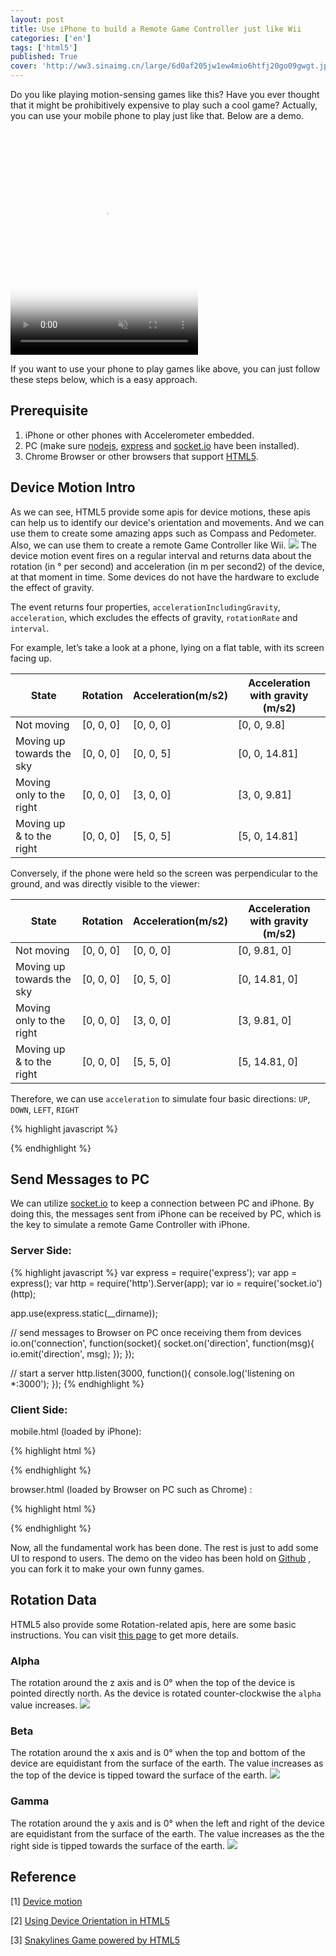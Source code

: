 ```yaml
---
layout: post
title: Use iPhone to build a Remote Game Controller just like Wii
categories: ['en']
tags: ['html5']
published: True
cover: 'http://ww3.sinaimg.cn/large/6d0af205jw1ew4mio6htfj20go09gwgt.jpg'
---
```


Do you like playing motion-sensing games like this? Have you ever thought that it might be prohibitively expensive to play such a cool game? Actually, you can use your mobile phone to play just like that. Below are a demo.

<video poster="//i.imgur.com/hDSmdI9h.jpg" preload="auto" autoplay="autoplay" muted="muted" loop="loop" webkit-playsinline="" style="width: 300px; height: 360px;">
    <source src="//i.imgur.com/hDSmdI9.webm" type="video/webm">
    <source src="//i.imgur.com/hDSmdI9.mp4" type="video/mp4">
</video>

If you want to use your phone to play games like above, you can just follow these steps below, which is a easy approach.

## Prerequisite
1. iPhone or other phones with Accelerometer embedded.
2. PC (make sure [nodejs](https://nodejs.org/), [express](http://expressjs.com/)  and [socket.io](http://socket.io/) have been installed).
3. Chrome Browser or other browsers that support [HTML5](www.w3schools.com/html/html5_intro.asp).

## Device Motion Intro
As we can see, HTML5 provide some apis for device motions, these apis can help us to identify our device's orientation and movements. And we can use them to create some amazing apps such as Compass and Pedometer. Also, we can use them to create a remote Game Controller like Wii. 
![](http://dab1nmslvvntp.cloudfront.net/wp-content/uploads/2014/05/1398214919axes.png)
The device motion event fires on a regular interval and returns data about the rotation (in ° per second) and acceleration (in m per second2) of the device, at that moment in time. Some devices do not have the hardware to exclude the effect of gravity.

The event returns four properties, `accelerationIncludingGravity`, `acceleration`, which excludes the effects of gravity, `rotationRate` and `interval`.

For example, let’s take a look at a phone, lying on a flat table, with its screen facing up.

| State | Rotation | Acceleration(m/s2) | Acceleration with gravity (m/s2) |
| ------------- | ------------- | ---------| ----------------------------- |
| Not moving | [0, 0, 0] | [0, 0, 0] | [0, 0, 9.8] |
| Moving up towards the sky | [0, 0, 0] | [0, 0, 5] | [0, 0, 14.81] |
| Moving only to the right | [0, 0, 0] | [3, 0, 0] | [3, 0, 9.81] |
| Moving up & to the right | [0, 0, 0] | [5, 0, 5] | [5, 0, 14.81] |

Conversely, if the phone were held so the screen was perpendicular to the ground, and was directly visible to the viewer:

| State | Rotation | Acceleration(m/s2) | Acceleration with gravity (m/s2) |
| ------------- | ------------- | ---------| ----------------------------- |
| Not moving | [0, 0, 0] | [0, 0, 0] | [0, 9.81, 0] |
| Moving up towards the sky | [0, 0, 0] | [0, 5, 0] | [0, 14.81, 0] |
| Moving only to the right | [0, 0, 0] | [3, 0, 0] | [3, 9.81, 0] |
| Moving up & to the right | [0, 0, 0] | [5, 5, 0] | [5, 14.81, 0] |

Therefore, we can use `acceleration` to simulate four basic directions: `UP`, `DOWN`, `LEFT`, `RIGHT`

{% highlight javascript %}

{% endhighlight %}

## Send Messages to PC
We can utilize [socket.io](http://socket.io/) to keep a connection between PC and iPhone. By doing this, the messages sent from iPhone can be received by PC, which is the key to simulate a remote Game Controller with iPhone.

### Server Side:

{% highlight javascript %}
var express = require('express');
var app = express();
var http = require('http').Server(app);
var io = require('socket.io')(http);

app.use(express.static(__dirname));

// send messages to Browser on PC once receiving them from devices
io.on('connection', function(socket){
  socket.on('direction', function(msg){
    io.emit('direction', msg);
  });
});

// start a server
http.listen(3000, function(){
  console.log('listening on *:3000');
});
{% endhighlight %}

### Client Side:

mobile.html (loaded by iPhone):

{% highlight html %}
<script src="/socket.io/socket.io.js"></script>
<script>
// send direction info to server side
function infoSend(direction){
  var socket = io();

  setTimeout(function(){  // fix some incorrect directions when you move the device
    count--;
    if(count === 0){
      socket.emit('direction', direction);
    }
  }, 100);
  count++;
}

// detect the direction of device
function deviceMotionHandler(event){
  var acceleration = event.acceleration;

  if(acceleration.x > 10) {
    infoSend('RIGHT');
  } else if(acceleration.x < -10) {
    infoSend('LEFT');
  }

  if(acceleration.y > 10) {
    infoSend('UP');
  } else if (acceleration.y < -10) {
    infoSend('DOWN');
  }

}

if (window.DeviceMotionEvent) {
  var count = 0;
  window.addEventListener('devicemotion', deviceMotionHandler, false);
}
</script>
{% endhighlight %}

browser.html (loaded by Browser on PC such as Chrome) :

{% highlight html %}
<script src="/socket.io/socket.io.js"></script>
<script>
var socket = io();
  socket.on('direction', function(msg){
    console.log(msg);
    var keyCode;
    switch (msg){
      case 'UP':
        keyCode = 38;
        break;
      case 'RIGHT':
        keyCode = 39;
        break;
      case 'DOWN':
        keyCode = 40;
        break;
      case 'LEFT':
        keyCode = 37;
        break;
    }
    snaky.move({keyCode:keyCode}); // simulate arrow keypress and make the snake move
  })
</script>
{% endhighlight %}

Now, all the fundamental work has been done. The rest is just to add some UI to respond to users.
The demo on the video has been hold on [Github](Link) , you can fork it to make your own funny games.

## Rotation Data

HTML5 also provide some Rotation-related apis, here are some basic instructions. You can visit [this page](http://www.sitepoint.com/using-device-orientation-html5/) to get more details.

### Alpha
The rotation around the z axis and is 0° when the top of the device is pointed directly north. As the device is rotated counter-clockwise the `alpha` value increases.
![](http://dab1nmslvvntp.cloudfront.net/wp-content/uploads/2014/05/1398214917alpha.png)

### Beta
The rotation around the x axis and is 0° when the top and bottom of the device are equidistant from the surface of the earth. The value increases as the top of the device is tipped toward the surface of the earth.
![](http://dab1nmslvvntp.cloudfront.net/wp-content/uploads/2014/05/1398214915beta.png)

### Gamma
The rotation around the y axis and is 0° when the left and right of the device are equidistant from the surface of the earth. The value increases as the the right side is tipped towards the surface of the earth.
![](http://dab1nmslvvntp.cloudfront.net/wp-content/uploads/2014/05/1398214914gamma.png)

## Reference

[1] [Device motion](https://developers.google.com/web/fundamentals/device-access/device-orientation/dev-motion?hl=en)

[2] [Using Device Orientation in HTML5](http://www.sitepoint.com/using-device-orientation-html5/) 

[3] [Snakylines Game powered by HTML5](https://github.com/liege/Snakylines/blob/master/Snakylines-v3.0.html) 

